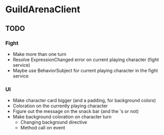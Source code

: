 # GuildArenaClient

## TODO

### Fight
* Make more than one turn
* Resolve ExpressionChanged error on current playing character (fight service)
* Maybe use BehaviorSubject for current playing character in the fight service

### UI
* Make character card bigger (and a padding, for background colors)
* Coloration on the currently playing character
* Figure out the message on the snack bar (and the 's or not)
* Make background coloration on character turn
  * Changing background directive
  * Method call on event
